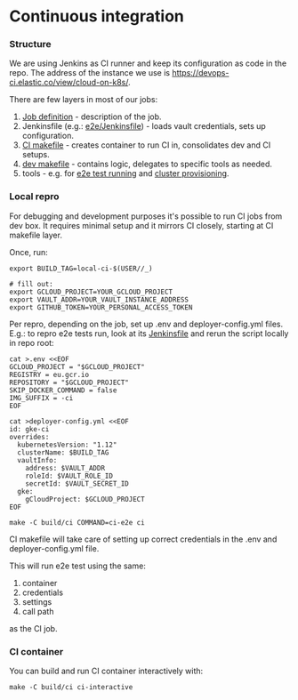 # Continuous integration

### Structure

We are using Jenkins as CI runner and keep its configuration as code in the repo. The address of the instance we use is https://devops-ci.elastic.co/view/cloud-on-k8s/.

There are few layers in most of our jobs:
 
1. [Job definition](../../.ci/jobs) - description of the job.
2. Jenkinsfile (e.g.: [e2e/Jenkinsfile](e2e/Jenkinsfile)) - loads vault credentials, sets up configuration. 
3. [CI makefile](Makefile) - creates container to run CI in, consolidates dev and CI setups.
4. [dev makefile](../../Makefile) - contains logic, delegates to specific tools as needed.
5. tools - e.g. for [e2e test running](../../test/e2e) and [cluster provisioning](../../hack/deployer).

### Local repro

For debugging and development purposes it's possible to run CI jobs from dev box. It requires minimal setup and it mirrors CI closely, starting at CI makefile layer.

Once, run:
```
export BUILD_TAG=local-ci-$(USER//_)

# fill out:
export GCLOUD_PROJECT=YOUR_GCLOUD_PROJECT
export VAULT_ADDR=YOUR_VAULT_INSTANCE_ADDRESS
export GITHUB_TOKEN=YOUR_PERSONAL_ACCESS_TOKEN
``` 

Per repro, depending on the job, set up .env and deployer-config.yml files. E.g.: to repro e2e tests run, look at its [Jenkinsfile](e2e/Jenkinsfile) and rerun the script locally in repo root: 
```
cat >.env <<EOF
GCLOUD_PROJECT = "$GCLOUD_PROJECT"
REGISTRY = eu.gcr.io
REPOSITORY = "$GCLOUD_PROJECT"
SKIP_DOCKER_COMMAND = false
IMG_SUFFIX = -ci
EOF

cat >deployer-config.yml <<EOF
id: gke-ci
overrides:
  kubernetesVersion: "1.12"
  clusterName: $BUILD_TAG
  vaultInfo:
    address: $VAULT_ADDR
    roleId: $VAULT_ROLE_ID
    secretId: $VAULT_SECRET_ID
  gke:
    gCloudProject: $GCLOUD_PROJECT
EOF

make -C build/ci COMMAND=ci-e2e ci
```

CI makefile will take care of setting up correct credentials in the .env and deployer-config.yml file.

This will run e2e test using the same:
1. container
1. credentials
1. settings
1. call path

as the CI job.

### CI container

You can build and run CI container interactively with:

```
make -C build/ci ci-interactive
```
